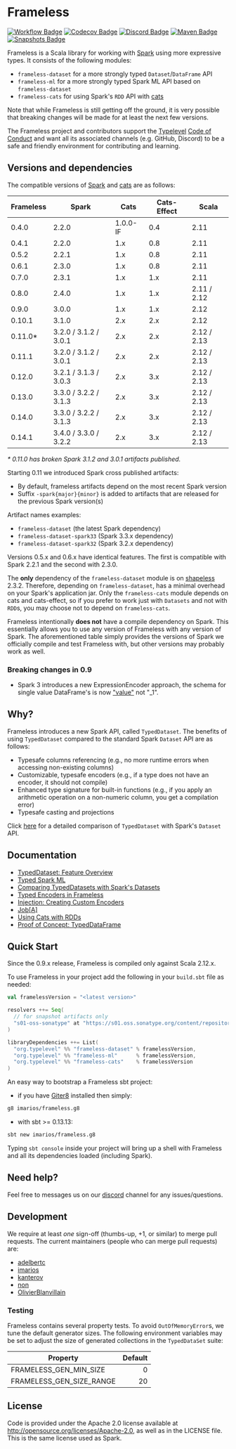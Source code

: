 # Frameless

[![Workflow Badge](https://github.com/typelevel/frameless/actions/workflows/ci.yml/badge.svg?branch=master)](https://github.com/typelevel/frameless/actions/workflows/ci.yml)
[![Codecov Badge](https://codecov.io/gh/typelevel/frameless/branch/master/graph/badge.svg)](https://codecov.io/gh/typelevel/frameless)
[![Discord Badge](https://img.shields.io/badge/chat-on%20discord-46BC99)](https://discord.gg/ZDZsxWcBJt)
[![Maven Badge](https://img.shields.io/maven-central/v/org.typelevel/frameless-core_2.12?color=blue)](https://search.maven.org/search?q=g:org.typelevel%20and%20frameless)
[![Snapshots Badge](https://img.shields.io/nexus/s/https/s01.oss.sonatype.org/org.typelevel/frameless-core_2.12)](https://s01.oss.sonatype.org/content/repositories/snapshots/org/typelevel/frameless-core_2.12/)

Frameless is a Scala library for working with [Spark](http://spark.apache.org/) using more expressive types.
It consists of the following modules:

* `frameless-dataset` for a more strongly typed `Dataset`/`DataFrame` API
* `frameless-ml` for a more strongly typed Spark ML API based on `frameless-dataset`
* `frameless-cats` for using Spark's `RDD` API with [cats](https://github.com/typelevel/cats)

Note that while Frameless is still getting off the ground, it is very possible that breaking changes will be
made for at least the next few versions.

The Frameless project and contributors support the
[Typelevel](http://typelevel.org/) [Code of Conduct](http://typelevel.org/conduct.html) and want all its
associated channels (e.g. GitHub, Discord) to be a safe and friendly environment for contributing and learning.

## Versions and dependencies

The compatible versions of [Spark](http://spark.apache.org/) and
[cats](https://github.com/typelevel/cats) are as follows:

| Frameless | Spark                 | Cats     | Cats-Effect | Scala       |
|-----------|-----------------------|----------|-------------|-------------|
| 0.4.0     | 2.2.0                 | 1.0.0-IF | 0.4         | 2.11        |
| 0.4.1     | 2.2.0                 | 1.x      | 0.8         | 2.11        |
| 0.5.2     | 2.2.1                 | 1.x      | 0.8         | 2.11        |
| 0.6.1     | 2.3.0                 | 1.x      | 0.8         | 2.11        |
| 0.7.0     | 2.3.1                 | 1.x      | 1.x         | 2.11        |
| 0.8.0     | 2.4.0                 | 1.x      | 1.x         | 2.11 / 2.12 |
| 0.9.0     | 3.0.0                 | 1.x      | 1.x         | 2.12        |
| 0.10.1    | 3.1.0                 | 2.x      | 2.x         | 2.12        |
| 0.11.0*   | 3.2.0 / 3.1.2 / 3.0.1 | 2.x      | 2.x         | 2.12 / 2.13 |
| 0.11.1    | 3.2.0 / 3.1.2 / 3.0.1 | 2.x      | 2.x         | 2.12 / 2.13 |
| 0.12.0    | 3.2.1 / 3.1.3 / 3.0.3 | 2.x      | 3.x         | 2.12 / 2.13 |
| 0.13.0    | 3.3.0 / 3.2.2 / 3.1.3 | 2.x      | 3.x         | 2.12 / 2.13 |
| 0.14.0    | 3.3.0 / 3.2.2 / 3.1.3 | 2.x      | 3.x         | 2.12 / 2.13 |
| 0.14.1    | 3.4.0 / 3.3.0 / 3.2.2 | 2.x      | 3.x         | 2.12 / 2.13 |

_\* 0.11.0 has broken Spark 3.1.2 and 3.0.1 artifacts published._

Starting 0.11 we introduced Spark cross published artifacts:

* By default, frameless artifacts depend on the most recent Spark version
* Suffix `-spark{major}{minor}` is added to artifacts that are released for the previous Spark version(s)

Artifact names examples:

* `frameless-dataset` (the latest Spark dependency)
* `frameless-dataset-spark33` (Spark 3.3.x dependency)
* `frameless-dataset-spark32` (Spark 3.2.x dependency)

Versions 0.5.x and 0.6.x have identical features. The first is compatible with Spark 2.2.1 and the second with 2.3.0.

The **only** dependency of the `frameless-dataset` module is on [shapeless](https://github.com/milessabin/shapeless) 2.3.2.
Therefore, depending on `frameless-dataset`, has a minimal overhead on your Spark's application jar.
Only the `frameless-cats` module depends on cats and cats-effect, so if you prefer to work just with `Datasets` and not with `RDD`s,
you may choose not to depend on `frameless-cats`.

Frameless intentionally **does not** have a compile dependency on Spark.
This essentially allows you to use any version of Frameless with any version of Spark.
The aforementioned table simply provides the versions of Spark we officially compile
and test Frameless with, but other versions may probably work as well.

### Breaking changes in 0.9

* Spark 3 introduces a new ExpressionEncoder approach, the schema for single value DataFrame's is now ["value"](https://github.com/apache/spark/blob/master/sql/catalyst/src/main/scala/org/apache/spark/sql/catalyst/encoders/ExpressionEncoder.scala#L270) not "_1".

## Why?

Frameless introduces a new Spark API, called `TypedDataset`.
The benefits of using `TypedDataset` compared to the standard Spark `Dataset` API are as follows:

* Typesafe columns referencing (e.g., no more runtime errors when accessing non-existing columns)
* Customizable, typesafe encoders (e.g., if a type does not have an encoder, it should not compile)
* Enhanced type signature for built-in functions (e.g., if you apply an arithmetic operation on a non-numeric column, you
get a compilation error)
* Typesafe casting and projections

Click [here](http://typelevel.org/frameless/TypedDatasetVsSparkDataset.html) for a
detailed comparison of `TypedDataset` with Spark's `Dataset` API.

## Documentation

* [TypedDataset: Feature Overview](http://typelevel.org/frameless/FeatureOverview.html)
* [Typed Spark ML](http://typelevel.org/frameless/TypedML.html)
* [Comparing TypedDatasets with Spark's Datasets](http://typelevel.org/frameless/TypedDatasetVsSparkDataset.html)
* [Typed Encoders in Frameless](http://typelevel.org/frameless/TypedEncoder.html)
* [Injection: Creating Custom Encoders](http://typelevel.org/frameless/Injection.html)
* [Job\[A\]](http://typelevel.org/frameless/Job.html)
* [Using Cats with RDDs](http://typelevel.org/frameless/Cats.html)
* [Proof of Concept: TypedDataFrame](http://typelevel.org/frameless/TypedDataFrame.html)

## Quick Start

Since the 0.9.x release, Frameless is compiled only against Scala 2.12.x.

To use Frameless in your project add the following in your `build.sbt` file as needed:

```scala
val framelessVersion = "<latest version>"

resolvers ++= Seq(
  // for snapshot artifacts only
  "s01-oss-sonatype" at "https://s01.oss.sonatype.org/content/repositories/snapshots"
)

libraryDependencies ++= List(
  "org.typelevel" %% "frameless-dataset" % framelessVersion,
  "org.typelevel" %% "frameless-ml"      % framelessVersion,
  "org.typelevel" %% "frameless-cats"    % framelessVersion
)
```

An easy way to bootstrap a Frameless sbt project:

* if you have [Giter8][g8] installed then simply:

```bash
g8 imarios/frameless.g8
```

- with sbt >= 0.13.13:

```bash
sbt new imarios/frameless.g8
```

Typing `sbt console` inside your project will bring up a shell with Frameless
and all its dependencies loaded (including Spark).

## Need help?

Feel free to messages us on our [discord](https://discord.gg/ZDZsxWcBJt)
channel for any issues/questions.

## Development

We require at least _one_ sign-off (thumbs-up, +1, or similar) to merge pull requests. The current maintainers
(people who can merge pull requests) are:

* [adelbertc](https://github.com/adelbertc)
* [imarios](https://github.com/imarios)
* [kanterov](https://github.com/kanterov)
* [non](https://github.com/non)
* [OlivierBlanvillain](https://github.com/OlivierBlanvillain/)

### Testing

Frameless contains several property tests.  To avoid `OutOfMemoryError`s, we
tune the default generator sizes.  The following environment variables may
be set to adjust the size of generated collections in the `TypedDataSet` suite:

| Property                    | Default |
|-----------------------------|--------:|
| FRAMELESS_GEN_MIN_SIZE      |       0 |
| FRAMELESS_GEN_SIZE_RANGE    |      20 |

## License

Code is provided under the Apache 2.0 license available at <http://opensource.org/licenses/Apache-2.0>,
as well as in the LICENSE file. This is the same license used as Spark.

[g8]: http://www.foundweekends.org/giter8/
